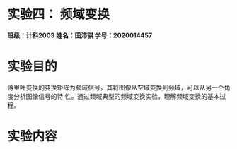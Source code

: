 # 实验四： 频域变换
**班级：计科2003 姓名：田沛骐 学号：2020014457**
# 实验目的
傅里叶变换的变换矩阵为频域信号，其将图像从空域变换到频域，可以从另一个角度分析图像信号的特 性。通过频域典型的频域变换实验，理解频域变换的基本过程。

# 实验内容
